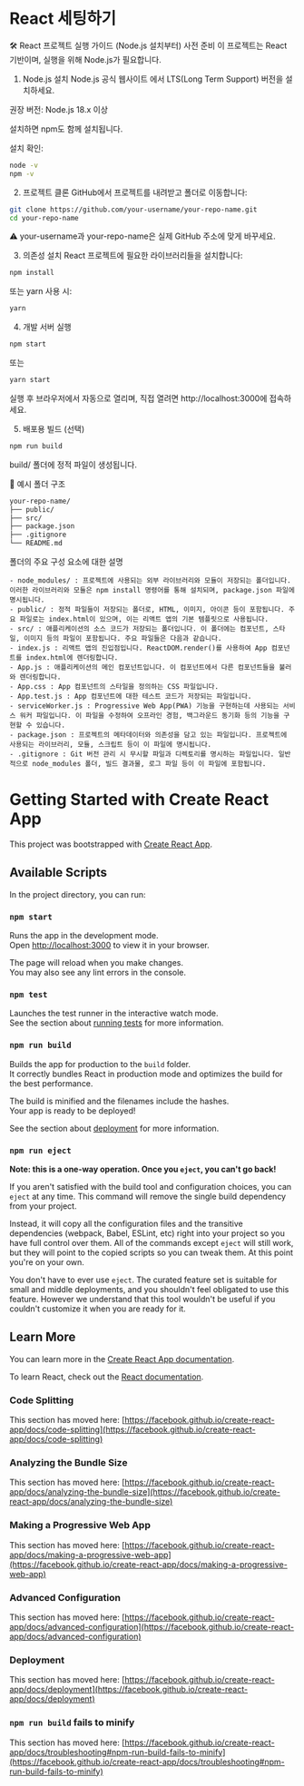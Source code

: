 # React 세팅하기

🛠️ React 프로젝트 실행 가이드 (Node.js 설치부터)
사전 준비
이 프로젝트는 React 기반이며, 실행을 위해 Node.js가 필요합니다.

1. Node.js 설치
Node.js 공식 웹사이트 에서 LTS(Long Term Support) 버전을 설치하세요.

권장 버전: Node.js 18.x 이상

설치하면 npm도 함께 설치됩니다.

설치 확인:
```bash
node -v
npm -v
```

2. 프로젝트 클론
GitHub에서 프로젝트를 내려받고 폴더로 이동합니다:

```bash
git clone https://github.com/your-username/your-repo-name.git
cd your-repo-name
```

⚠️ your-username과 your-repo-name은 실제 GitHub 주소에 맞게 바꾸세요.

3. 의존성 설치
React 프로젝트에 필요한 라이브러리들을 설치합니다:

```bash
npm install
```

또는 yarn 사용 시:

```bash
yarn
```

4. 개발 서버 실행
```bash
npm start
```

또는 
```bash
yarn start
```

실행 후 브라우저에서 자동으로 열리며,
직접 열려면 http://localhost:3000에 접속하세요.

5. 배포용 빌드 (선택)
```bash
npm run build
```

build/ 폴더에 정적 파일이 생성됩니다.

📁 예시 폴더 구조
```bash
your-repo-name/
├── public/
├── src/
├── package.json
├── .gitignore
└── README.md
```

폴더의 주요 구성 요소에 대한 설명

    - node_modules/ : 프로젝트에 사용되는 외부 라이브러리와 모듈이 저장되는 폴더입니다. 이러한 라이브러리와 모듈은 npm install 명령어를 통해 설치되며, package.json 파일에 명시됩니다.
    - public/ : 정적 파일들이 저장되는 폴더로, HTML, 이미지, 아이콘 등이 포함됩니다. 주요 파일로는 index.html이 있으며, 이는 리액트 앱의 기본 템플릿으로 사용됩니다.
    - src/ : 애플리케이션의 소스 코드가 저장되는 폴더입니다. 이 폴더에는 컴포넌트, 스타일, 이미지 등의 파일이 포함됩니다. 주요 파일들은 다음과 같습니다.
    - index.js : 리액트 앱의 진입점입니다. ReactDOM.render()를 사용하여 App 컴포넌트를 index.html에 렌더링합니다.
    - App.js : 애플리케이션의 메인 컴포넌트입니다. 이 컴포넌트에서 다른 컴포넌트들을 불러와 렌더링합니다.
    - App.css : App 컴포넌트의 스타일을 정의하는 CSS 파일입니다.
    - App.test.js : App 컴포넌트에 대한 테스트 코드가 저장되는 파일입니다.
    - serviceWorker.js : Progressive Web App(PWA) 기능을 구현하는데 사용되는 서비스 워커 파일입니다. 이 파일을 수정하여 오프라인 경험, 백그라운드 동기화 등의 기능을 구현할 수 있습니다.
    - package.json : 프로젝트의 메타데이터와 의존성을 담고 있는 파일입니다. 프로젝트에 사용되는 라이브러리, 모듈, 스크립트 등이 이 파일에 명시됩니다.
    - .gitignore : Git 버전 관리 시 무시할 파일과 디렉토리를 명시하는 파일입니다. 일반적으로 node_modules 폴더, 빌드 결과물, 로그 파일 등이 이 파일에 포함됩니다.


# Getting Started with Create React App

This project was bootstrapped with [Create React App](https://github.com/facebook/create-react-app).

## Available Scripts

In the project directory, you can run:

### `npm start`

Runs the app in the development mode.\
Open [http://localhost:3000](http://localhost:3000) to view it in your browser.

The page will reload when you make changes.\
You may also see any lint errors in the console.

### `npm test`

Launches the test runner in the interactive watch mode.\
See the section about [running tests](https://facebook.github.io/create-react-app/docs/running-tests) for more information.

### `npm run build`

Builds the app for production to the `build` folder.\
It correctly bundles React in production mode and optimizes the build for the best performance.

The build is minified and the filenames include the hashes.\
Your app is ready to be deployed!

See the section about [deployment](https://facebook.github.io/create-react-app/docs/deployment) for more information.

### `npm run eject`

**Note: this is a one-way operation. Once you `eject`, you can't go back!**

If you aren't satisfied with the build tool and configuration choices, you can `eject` at any time. This command will remove the single build dependency from your project.

Instead, it will copy all the configuration files and the transitive dependencies (webpack, Babel, ESLint, etc) right into your project so you have full control over them. All of the commands except `eject` will still work, but they will point to the copied scripts so you can tweak them. At this point you're on your own.

You don't have to ever use `eject`. The curated feature set is suitable for small and middle deployments, and you shouldn't feel obligated to use this feature. However we understand that this tool wouldn't be useful if you couldn't customize it when you are ready for it.

## Learn More

You can learn more in the [Create React App documentation](https://facebook.github.io/create-react-app/docs/getting-started).

To learn React, check out the [React documentation](https://reactjs.org/).

### Code Splitting

This section has moved here: [https://facebook.github.io/create-react-app/docs/code-splitting](https://facebook.github.io/create-react-app/docs/code-splitting)

### Analyzing the Bundle Size

This section has moved here: [https://facebook.github.io/create-react-app/docs/analyzing-the-bundle-size](https://facebook.github.io/create-react-app/docs/analyzing-the-bundle-size)

### Making a Progressive Web App

This section has moved here: [https://facebook.github.io/create-react-app/docs/making-a-progressive-web-app](https://facebook.github.io/create-react-app/docs/making-a-progressive-web-app)

### Advanced Configuration

This section has moved here: [https://facebook.github.io/create-react-app/docs/advanced-configuration](https://facebook.github.io/create-react-app/docs/advanced-configuration)

### Deployment

This section has moved here: [https://facebook.github.io/create-react-app/docs/deployment](https://facebook.github.io/create-react-app/docs/deployment)

### `npm run build` fails to minify

This section has moved here: [https://facebook.github.io/create-react-app/docs/troubleshooting#npm-run-build-fails-to-minify](https://facebook.github.io/create-react-app/docs/troubleshooting#npm-run-build-fails-to-minify)
